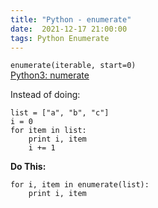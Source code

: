 ```yaml
---
title: "Python - enumerate"
date:  2021-12-17 21:00:00
tags: Python Enumerate
---
```



`enumerate(iterable, start=0)`  
[Python3: numerate](
https://docs.python.org/3/library/functions.html?highlight=enumerate#enumerate
)

Instead of doing:
```
list = ["a", "b", "c"]
i = 0 
for item in list: 
    print i, item 
    i += 1
```

**Do This:**
```
for i, item in enumerate(list):
    print i, item
```
